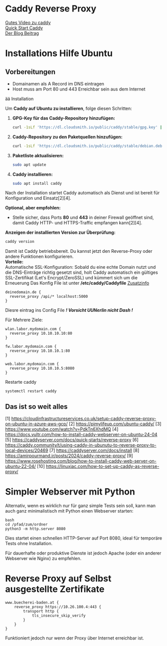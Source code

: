 # Caddy Reverse Proxy

[Gutes Video zu caddy](https://youtu.be/I8c7u28K9z8?si=0hvCDo1YAPKrcFjW)\
[Quick Start Caddy](https://caddyserver.com/docs/quick-starts/reverse-proxy)\
[Der Blog Beitrag](https://jusec.me/caddy/)

# Installations Hilfe Ubuntu

## Vorbereitungen
- Domainamen als A Record im DNS eintragen
- Host muss am Port 80 und 443 Erreichbar sein aus dem Internet

ää Installation

Um **Caddy auf Ubuntu zu installieren**, folge diesen Schritten:

1. **GPG-Key für das Caddy-Repository hinzufügen:**
   ```bash
   curl -1sLf 'https://dl.cloudsmith.io/public/caddy/stable/gpg.key' | sudo gpg --dearmor -o /usr/share/keyrings/caddy-stable-archive-keyring.gpg
   ```
2. **Caddy-Repository zu den Paketquellen hinzufügen:**
   ```bash
   curl -1sLf 'https://dl.cloudsmith.io/public/caddy/stable/debian.deb.txt' | sudo tee /etc/apt/sources.list.d/caddy-stable.list
   ```
3. **Paketliste aktualisieren:**
   ```bash
   sudo apt update
   ```
4. **Caddy installieren:**
   ```bash
   sudo apt install caddy
   ```
   
Nach der Installation startet Caddy automatisch als Dienst und ist bereit für Konfiguration und Einsatz[2][4].

**Optional, aber empfohlen:**  
- Stelle sicher, dass Ports **80** und **443** in deiner Firewall geöffnet sind, damit Caddy HTTP- und HTTPS-Traffic empfangen kann[2][4].

**Anzeigen der installierten Version zur Überprüfung:**
```bash
caddy version
```
Damit ist Caddy betriebsbereit. Du kannst jetzt den Reverse-Proxy oder andere Funktionen konfigurieren.\
**Vorteile:**\
Automatische SSL-Konfiguration: Sobald du eine echte Domain nutzt und die DNS-Einträge richtig gesetzt sind, holt Caddy automatisch ein gültiges SSL-Zertifikat (Let's Encrypt/ZeroSSL) und kümmert sich um die Erneuerung
Das Konfig File ist unter **/etc/caddy/Caddyfile** [Zusatzinfo](https://blog.ordix.de/caddy-reverse-proxy-in-einfach) 
```
deinedomain.de {
  reverse_proxy /api/* localhost:5000
}
```
Diesre eintrag ins Config File ***! Vorsicht UUNerlin nicht Dash !***

Für Mehrere Ziele:
```
wlan.labor.mydomain.com {
  reverse_proxy 10.10.10.10:80
}

fw.labor.mydomain.com {
  reverse_proxy 10.10.10.1:80
}

web.labor.mydomain.com {
  reverse_proxy 10.10.10.5:8080
}

```

Restarte caddy
```
systemctl restart caddy
```
## Das ist so weit alles

[1] https://cloudinfrastructureservices.co.uk/setup-caddy-reverse-proxy-on-ubuntu-in-azure-aws-gcp/
[2] https://pimylifeup.com/ubuntu-caddy/
[3] https://www.youtube.com/watch?v=PdkTn6XhdMQ
[4] https://docs.vultr.com/how-to-install-caddy-webserver-on-ubuntu-24-04
[5] https://caddyserver.com/docs/quick-starts/reverse-proxy
[6] https://caddy.community/t/using-caddy-in-ubunutu-to-reverse-proxy-to-local-devices/20469
[7] https://caddyserver.com/docs/install
[8] https://amirpourmand.ir/posts/2024/caddy-reverse-proxy/
[9] https://www.rosehosting.com/blog/how-to-install-caddy-web-server-on-ubuntu-22-04/
[10] https://linuxiac.com/how-to-set-up-caddy-as-reverse-proxy/

# Simpler Webserver mit Python
Alternativ, wenn es wirklich nur für ganz simple Tests sein soll, kann man auch ganz minimalistisch mit Python einen Webserver starten:
```
bash
cd /pfad/zum/ordner
python3 -m http.server 8080
```
Dies startet einen schnellen HTTP-Server auf Port 8080, ideal für temporäre Tests ohne Installation.

Für dauerhafte oder produktive Dienste ist jedoch Apache (oder ein anderer Webserver wie Nginx) zu empfehlen.

# Reverse Proxy auf Selbst ausgestellte Zertifikate

```
www.buecherei-baden.at {
	reverse_proxy https://10.26.100.4:443 {
		transport http {
			tls_insecure_skip_verify
		}
	}
}
```

Funktioniert jedoch nur wenn der Proxy über Internet erreichbar ist.
